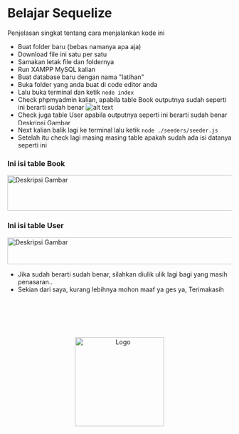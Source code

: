 # Belajar Sequelize

Penjelasan singkat tentang cara menjalankan kode ini

- Buat folder baru (bebas namanya apa aja)
- Download file ini satu per satu
- Samakan letak file dan foldernya
- Run XAMPP MySQL kalian
- Buat database baru dengan nama "latihan"
- Buka folder yang anda buat di code editor anda
- Lalu buka terminal dan ketik
```node index```
- Check phpmyadmin kalian, apabila table Book outputnya sudah seperti ini berarti sudah benar
![alt text](https://raw.githubusercontent.com/Biimmss/Belajar_Sequelize/main/public/book2.jpg?raw=true)
- Check juga table User apabila outputnya seperti ini berarti sudah benar <img src="https://i.ibb.co.com/nqGkszD/image.png" alt="Deskripsi Gambar" width="2000" height="13"/>
- Next kalian balik lagi ke terminal lalu ketik 
```node ./seeders/seeder.js```
- Setelah itu check lagi masing masing table apakah sudah ada isi datanya seperti ini

### Ini isi table Book
<img src="https://i.ibb.co.com/7yKvm6B/image.png" alt="Deskripsi Gambar" width="2000" height="80"/>

### Ini isi table User
<img src="https://i.ibb.co.com/HCXHFrW/image.png" alt="Deskripsi Gambar" width="2000" height="60"/>

- Jika sudah berarti sudah benar, silahkan diulik ulik lagi bagi yang masih penasaran..
- Sekian dari saya, kurang lebihnya mohon maaf ya ges ya, Terimakasih
<br>
<br>
<br>
<br>
<br>

<div align="center">
  <img src="https://i.ibb.co.com/zrq6vb8/bims-logo-transformed.jpg" alt="Logo" width="200"/>
</div>


